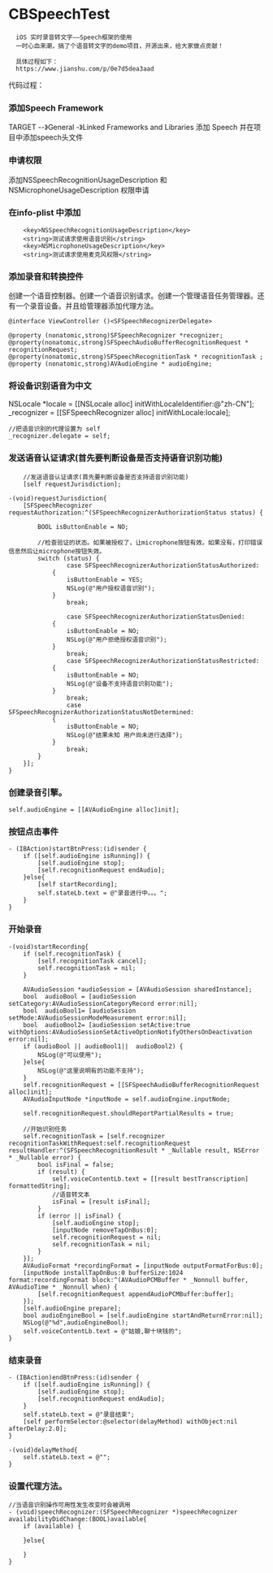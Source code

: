 # CBSpeechTest
      iOS 实时录音转文字——Speech框架的使用
      一时心血来潮，搞了个语音转文字的demo项目，开源出来，给大家做点贡献！
      
      具体过程如下：
      https://www.jianshu.com/p/0e7d5dea3aad

代码过程：
### 添加Speech Framework

TARGET --》General -》Linked Frameworks and Libraries
添加 Speech
并在项目中添加speech头文件

### 申请权限

添加NSSpeechRecognitionUsageDescription 和 NSMicrophoneUsageDescription 权限申请

### 在info-plist 中添加
```
    <key>NSSpeechRecognitionUsageDescription</key>
    <string>测试请求使用语音识别</string>
    <key>NSMicrophoneUsageDescription</key>
    <string>测试请求使用麦克风权限</string>
```
### 添加录音和转换控件

创建一个语音控制器。创建一个语音识别请求。创建一个管理语音任务管理器。还有一个录音设备。并且给管理器添加代理方法。
```
@interface ViewController ()<SFSpeechRecognizerDelegate>
      
@property (nonatomic,strong)SFSpeechRecognizer *recognizer;
@property(nonatomic,strong)SFSpeechAudioBufferRecognitionRequest * recognitionRequest;
@property(nonatomic,strong)SFSpeechRecognitionTask * recognitionTask ;
@property (nonatomic,strong)AVAudioEngine * audioEngine;
```

### 将设备识别语音为中文

 NSLocale *locale = [[NSLocale alloc] initWithLocaleIdentifier:@"zh-CN"];
    _recognizer = [[SFSpeechRecognizer alloc] initWithLocale:locale];
    
    //把语音识别的代理设置为 self
    _recognizer.delegate = self;

### 发送语音认证请求(首先要判断设备是否支持语音识别功能)
```
    //发送语音认证请求(首先要判断设备是否支持语音识别功能)
    [self requestJurisdiction];

-(void)requestJurisdiction{
    [SFSpeechRecognizer requestAuthorization:^(SFSpeechRecognizerAuthorizationStatus status) {
        
        BOOL isButtonEnable = NO;
        
        //检查验证的状态。如果被授权了，让microphone按钮有效。如果没有，打印错误信息然后让microphone按钮失效。
        switch (status) {
                case SFSpeechRecognizerAuthorizationStatusAuthorized:
            {
                isButtonEnable = YES;
                NSLog(@"用户授权语音识别");
            }
                break;
                
                case SFSpeechRecognizerAuthorizationStatusDenied:
            {
                isButtonEnable = NO;
                NSLog(@"用户拒绝授权语音识别");
            }
                break;
                case SFSpeechRecognizerAuthorizationStatusRestricted:
            {
                isButtonEnable = NO;
                NSLog(@"设备不支持语音识别功能");
            }
                break;
                case SFSpeechRecognizerAuthorizationStatusNotDetermined:
            {
                isButtonEnable = NO;
                NSLog(@"结果未知 用户尚未进行选择");
            }
                break;
        }
    }];
}
```
### 创建录音引擎。
```
self.audioEngine = [[AVAudioEngine alloc]init];
```
### 按钮点击事件
```
- (IBAction)startBtnPress:(id)sender {
    if ([self.audioEngine isRunning]) {
        [self.audioEngine stop];
        [self.recognitionRequest endAudio];
    }else{
        [self startRecording];
        self.stateLb.text = @"录音进行中。。。";
    }
}
```
### 开始录音

```
-(void)startRecording{
    if (self.recognitionTask) {
        [self.recognitionTask cancel];
        self.recognitionTask = nil;
    }
    
    AVAudioSession *audioSession = [AVAudioSession sharedInstance];
    bool  audioBool = [audioSession setCategory:AVAudioSessionCategoryRecord error:nil];
    bool  audioBool1= [audioSession setMode:AVAudioSessionModeMeasurement error:nil];
    bool  audioBool2= [audioSession setActive:true withOptions:AVAudioSessionSetActiveOptionNotifyOthersOnDeactivation error:nil];
    if (audioBool || audioBool1||  audioBool2) {
        NSLog(@"可以使用");
    }else{
        NSLog(@"这里说明有的功能不支持");
    }
    self.recognitionRequest = [[SFSpeechAudioBufferRecognitionRequest alloc]init];
    AVAudioInputNode *inputNode = self.audioEngine.inputNode;
    
    self.recognitionRequest.shouldReportPartialResults = true;
    
    //开始识别任务
    self.recognitionTask = [self.recognizer recognitionTaskWithRequest:self.recognitionRequest resultHandler:^(SFSpeechRecognitionResult * _Nullable result, NSError * _Nullable error) {
        bool isFinal = false;
        if (result) {
            self.voiceContentLb.text = [[result bestTranscription] formattedString];
            //语音转文本
            isFinal = [result isFinal];
        }
        if (error || isFinal) {
            [self.audioEngine stop];
            [inputNode removeTapOnBus:0];
            self.recognitionRequest = nil;
            self.recognitionTask = nil;
        }
    }];
    AVAudioFormat *recordingFormat = [inputNode outputFormatForBus:0];
    [inputNode installTapOnBus:0 bufferSize:1024 format:recordingFormat block:^(AVAudioPCMBuffer * _Nonnull buffer, AVAudioTime * _Nonnull when) {
        [self.recognitionRequest appendAudioPCMBuffer:buffer];
    }];
    [self.audioEngine prepare];
    bool audioEngineBool = [self.audioEngine startAndReturnError:nil];
    NSLog(@"%d",audioEngineBool);
    self.voiceContentLb.text = @"姑娘,聊十块钱的";
}
```
### 结束录音
```
- (IBAction)endBtnPress:(id)sender {
    if ([self.audioEngine isRunning]) {
        [self.audioEngine stop];
        [self.recognitionRequest endAudio];
    }
    self.stateLb.text = @"录音结束";
    [self performSelector:@selector(delayMethod) withObject:nil afterDelay:2.0];
}

-(void)delayMethod{
    self.stateLb.text = @"";
}
```
### 设置代理方法。
```
//当语音识别操作可用性发生改变时会被调用
- (void)speechRecognizer:(SFSpeechRecognizer *)speechRecognizer availabilityDidChange:(BOOL)available{
    if (available) {
        
    }else{
        
    }
}
```
